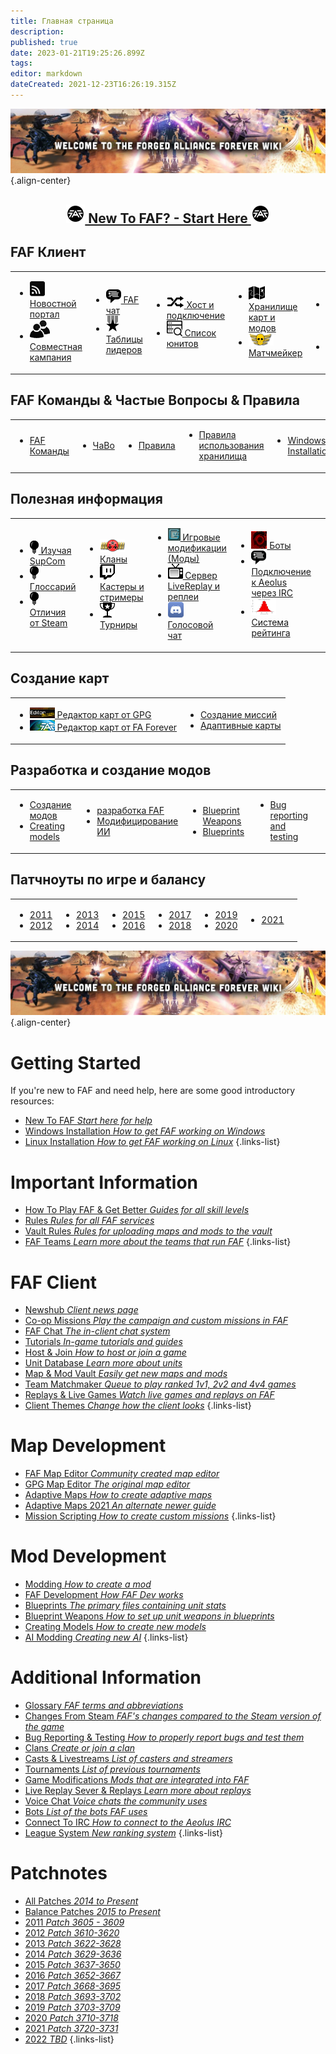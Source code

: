 ```yaml
---
title: Главная страница
description: 
published: true
date: 2023-01-21T19:25:26.899Z
tags: 
editor: markdown
dateCreated: 2021-12-23T16:26:19.315Z
---
```


![wiki-banner.jpg](/wiki-banner.jpg){.align-center}

## <p style="text-align: center;">[![faf-logo-small.png](/faf-logo-small.png) New To FAF? - Start Here ![faf-logo-small.png](/faf-logo-small.png)](https://wiki.faforever.com/en/New-To-FAF)</p>

## FAF Клиент
<table>
<tbody>
<tr>
<td><ul>
<li><img src="/faf-client-icons/newshub-icon.png"><a href="NewsHub"> Новостной портал</a></li>
<li><img src="/faf-client-icons/coop-icon.png"><a href="Coop-Missions"> Совместная кампания</a></li>
</ul></td>
<td><ul>
<li><img src="/faf-client-icons/fafchat-icon.png"><a href="FAF-chat"> FAF чат</a></li>
<li><img src="/faf-client-icons/leaderboards-icon.png"><a href="Leaderboards"> Таблицы лидеров</a></li>
</ul></td>
<td><ul>
<li><img src="/faf-client-icons/find-games-icon.png"><a href="Host-and-join-games"> Хост и подключение</a></li>
<li><img src="/information-icons/database.png" width=25px><a href="Unit-Database"> Список юнитов</a></li>
</ul></td>
<td><ul>
<li><img src="/faf-client-icons/maps-icon.png"><a href="Map-&-Mod-Vault"> Хранилище карт и модов</a></li>
<li><img src="/faf-client-icons/tmm-icon.png"><a href="tmm"> Матчмейкер</a></li>
</ul></td>
<td><ul>
<li><img src="/faf-client-icons/replays-icon.png"><a href="Replays-&-Live-Games"> Реплеи и "Лайв игры"</a></li>
<li><a href="/Tutorials"> Обучение</a></li>
</ul></td>
<td></td>
</tr>
</tbody>
</table>

## FAF Команды & Частые Вопросы & Правила
<table>
<tbody>
<tr>
<td><ul><li><a href="User-Groups"> FAF Команды</a></li></ul></td>
<td><ul><li><a href="FAQ"> ЧаВо</a></li></ul></td>
<td><ul><li><a href="FAF-Rules"> Правила</a></li></ul></td>
<td><ul><li><a href="Vault-Rules"> Правила использования хранилища</a></li></ul></td>
<td><ul><li><a href="Windows-Install">Windows Installation</a></li></ul></td>
<td><ul><li><a href="Linux-Install">Linux Installation</a></li></ul></td>
</tr>
</tbody>
</table>



## **Полезная информация**
<table>
<tbody>
<tr>
<td><ul>
<li><img src="/information-icons/tutorials-icon.png"/><a href="Learning-SupCom"> Изучая SupCom</a></li>
<li><img src="/information-icons/tutorials-icon.png"/><a href="Glossary"> Глоссарий</a></li>
<li><img src="/information-icons/tutorials-icon.png"/><a href="Changes-from-steam"> Отличия от Steam</a></li>
</ul></td>
<td><ul>
<li><img src="/information-icons/clan-icon.png"/><a href="Clans"> Кланы</a></li>
<li><img src="/information-icons/livestreams-icon.png"><a href="Casts&Livestreams"> Кастеры и стримеры</a></li>
<li><img src="/information-icons/tournaments-icon.png"/> <a href="Tournaments" title="wikilink"> Турниры</a></li>
</ul></td>
<td><ul>
<li><img src="/information-icons/gazui.png" width="20"/><a href="Game-Modifications-(Mods)"> Игровые модификации (Моды)</a></li>
<li><img src="/information-icons/replays-icon.png"/><a href="LiveReplay-server-and-replays"> Сервер LiveReplay и реплеи</a></li>
<li><img src="/information-icons/discord-icon.png" width="25"/><a href="Voicechat-(Discord)"> Голосовой чат</a></li>
</ul></td>
<td><ul>
<li><img src="/information-icons/qai.png" width="25"/><a href="Bots"> Боты</a></li>
<li><img src="/information-icons/chat-icon.png"/><a href="Chat-IRC-server"> Подключение к  Aeolus через IRC</a></li>
<li><img src="/information-icons/rating-icon.png" width="40"/><a href="Rating-System"> Система рейтинга</a></li>
</ul></td>
<td></td>
</tr>
</tbody>
</table>

## **Создание карт**
<table>
<tbody>
<tr>
<td><ul>
<li><img src="/map-and-mod-icons/gpg-map-editor.png" width="40"/><a href="Map-Editor"> Редактор карт от GPG </a></li>
<li><img src="/map-and-mod-icons/faf-map-editor.png" width="40"/><a href="FA-Forever-Map-Editor"> Редактор карт от FA Forever</a></li>
</ul></td>
<td><ul>
<li><a href="Mission-Scripting"> Создание миссий</a></li>
<li><a href="Adaptive-Maps"> Адаптивные карты</a></li>
</ul></td>
</tr>
</tbody>
</table>

## **Разработка и создание модов**
<table>
<tbody>
<tr>
<td><ul>
<li><a href="Modding"> Создание модов</a></li>
<li><a href="Creating-models"> Creating models </a></li>
</ul></td>
<td><ul>
<li><a href="FAF-Development"> разработка FAF</a></li>
<li><a href="AI-Modding"> Модифицирование ИИ</a></li>
</ul></td>
<td><ul>
<li><a href="Blueprints/Weapon"> Blueprint Weapons</a></li>
<li><a href="Blueprints"> Blueprints</a></li>
</ul></td>
<td><ul>
<li><a href="Bug-Reporting-and-Testing"> Bug reporting and testing </a></li>
</ul></td>
<td></td>
</tr>
</tbody>
</table>

## Патчноуты по игре и балансу
<table>
<tbody>
<tr class="odd">
<td><ul>
<li><a href="/patches/Game-&-Balance-Patchnotes-2011"> 2011</a></li>
<li><a href="/patches/Game-&-Balance-Patchnotes-2012"> 2012</a></li>
</ul></td>
<td><ul>
<li><a href="/patches/Game-&-Balance-Patchnotes-2013"> 2013</a></li>
<li><a href="/patches/Game-&-Balance-Patchnotes-2014"> 2014</a></li>
</ul></td>
<td><ul>
<li><a href="/patches/Game-&-Balance-Patchnotes-2015"> 2015</a></li>
<li><a href="/patches/Game-&-Balance-Patchnotes-2016"> 2016</a></li>
</ul></td>
<td><ul>
<li><a href="/patches/Game-&-Balance-Patchnotes-2017"> 2017</a></li>
<li><a href="/patches/Game-&-Balance-Patchnotes-2018"> 2018</a></li>
</ul></td>
<td><ul>
<li><a href="/patches/Game-&-Balance-Patchnotes-2019"> 2019</a></li>
<li><a href="/patches/Game-&-Balance-Patchnotes-2020"> 2020</a></li>
</ul></td>
<td><ul>
<li><a href="/patches/Game-&-Balance-Patchnotes-2021"> 2021</a></li>
</ul></td>
<td></td>
</tr>
</tbody>
</table>


![wiki-banner.jpg](/wiki-banner.jpg){.align-center}

# Getting Started
If you're new to FAF and need help, here are some good introductory resources:

- [New To FAF *Start here for help*](https://wiki.faforever.com/ru/New-To-FAF)
- [Windows Installation *How to get FAF working on Windows*](https://wiki.faforever.com/ru/Windows-Install)
- [Linux Installation *How to get FAF working on Linux*](https://wiki.faforever.com/ru/Linux-Install)
{.links-list}


# Important Information

- [How To Play FAF & Get Better *Guides for all skill levels*](https://wiki.faforever.com/ru/Learning-SupCom)
- [Rules *Rules for all FAF services*](https://wiki.faforever.com/ru/FAF-Rules)
- [Vault Rules *Rules for uploading maps and mods to the vault*](https://wiki.faforever.com/ru/Vault-Rules)
- [FAF Teams *Learn more about the teams that run FAF*](https://wiki.faforever.com/ru/FAF-Teams)
{.links-list}

# FAF Client

- [Newshub *Client news page*](https://wiki.faforever.com/ru/NewsHub)
- [Co-op Missions *Play the campaign and custom missions in FAF*](https://wiki.faforever.com/ru/Coop-Missions)
- [FAF Chat *The in-client chat system*](https://wiki.faforever.com/ru/FAF-chat)
- [Tutorials *In-game tutorials and guides*](https://wiki.faforever.com/ru/Tutorials)
- [Host & Join *How to host or join a game*](https://wiki.faforever.com/ru/Host-and-join-games)
- [Unit Database *Learn more about units*](https://wiki.faforever.com/ru/Unit-Database)
- [Map & Mod Vault *Easily get new maps and mods*](https://wiki.faforever.com/ru/Map-&-Mod-Vault)
- [Team Matchmaker *Queue to play ranked 1v1, 2v2 and 4v4 games*](https://wiki.faforever.com/ru/tmm)
- [Replays & Live Games *Watch live games and replays on FAF*](https://wiki.faforever.com/ru/Replays-&-Live-Games)
- [Client Themes *Change how the client looks*](https://wiki.faforever.com/ru/Theming)
{.links-list}


# Map Development

- [FAF Map Editor *Community created map editor*](https://wiki.faforever.com/ru/FA-Forever-Map-Editor)
- [GPG Map Editor *The original map editor*](https://wiki.faforever.com/ru/GPG-Map-Editor)
- [Adaptive Maps *How to create adaptive maps*](https://wiki.faforever.com/ru/Adaptive-Maps)
- [Adaptive Maps 2021 *An alternate newer guide*](https://wiki.faforever.com/ru/map-development/Adaptive-Mapping-2021)
- [Mission Scripting *How to create custom missions*](https://wiki.faforever.com/ru/Mission-Scripting)
{.links-list}


# Mod Development

- [Modding *How to create a mod*](https://wiki.faforever.com/ru/Modding)
- [FAF Development *How FAF Dev works*](https://wiki.faforever.com/ru/FAF-Development)
- [Blueprints *The primary files containing unit stats*](https://wiki.faforever.com/ru/Blueprints)
- [Blueprint Weapons *How to set up unit weapons in blueprints*](https://wiki.faforever.com/ru/Blueprints/Weapon)
- [Creating Models *How to create new models*](https://wiki.faforever.com/ru/Creating-models)
- [AI Modding *Creating new AI*](https://wiki.faforever.com/ru/AI-Modding)
{.links-list}

# Additional Information

- [Glossary *FAF terms and abbreviations*](https://wiki.faforever.com/ru/Glossary)
- [Changes From Steam *FAF's changes compared to the Steam version of the game*](https://wiki.faforever.com/ru/Changes-from-steam)
- [Bug Reporting & Testing *How to properly report bugs and test them*](https://wiki.faforever.com/ru/Bug-Reporting-and-Testing)
- [Clans *Create or join a clan*](https://wiki.faforever.com/ru/Clans)
- [Casts & Livestreams *List of casters and streamers*](https://wiki.faforever.com/ru/Casts&Livestreams)
- [Tournaments *List of previous tournaments*](https://wiki.faforever.com/ru/Tournaments)
- [Game Modifications *Mods that are integrated into FAF*](https://wiki.faforever.com/ru/Game-Modifications-(Mods))
- [Live Replay Sever & Replays *Learn more about replays*](https://wiki.faforever.com/ru/LiveReplay-server-and-replays)
- [Voice Chat *Voice chats the community uses*](https://wiki.faforever.com/ru/Voicechat-(Discord))
- [Bots *List of the bots FAF uses*](https://wiki.faforever.com/ru/Bots)
- [Connect To IRC *How to connect to the Aeolus IRC*](https://wiki.faforever.com/ru/Chat-IRC-server)
- [League System *New ranking system*](https://wiki.faforever.com/ru/league-system)
{.links-list}

# Patchnotes

- [All Patches *2014 to Present*](https://github.com/FAForever/fa/releases)
- [Balance Patches *2015 to Present*](http://patchnotes.faforever.com/)
- [2011 *Patch 3605 - 3609*](https://wiki.faforever.com/ru/patches/Game-&-Balance-Patchnotes-2011)
- [2012 *Patch 3610-3620*](https://wiki.faforever.com/ru/patches/Game-&-Balance-Patchnotes-2012)
- [2013 *Patch 3622-3628*](https://wiki.faforever.com/ru/patches/Game-&-Balance-Patchnotes-2013)
- [2014 *Patch 3629-3636*](https://wiki.faforever.com/ru/patches/Game-&-Balance-Patchnotes-2014)
- [2015 *Patch 3637-3650*](https://wiki.faforever.com/ru/patches/Game-&-Balance-Patchnotes-2015)
- [2016 *Patch 3652-3667*](https://wiki.faforever.com/ru/patches/Game-&-Balance-Patchnotes-2016)
- [2017 *Patch 3668-3695*](https://wiki.faforever.com/ru/patches/Game-&-Balance-Patchnotes-2017)
- [2018 *Patch 3693-3702*](https://wiki.faforever.com/ru/patches/Game-&-Balance-Patchnotes-2018)
- [2019 *Patch 3703-3709*](https://wiki.faforever.com/ru/patches/Game-&-Balance-Patchnotes-2019)
- [2020 *Patch 3710-3718*](https://wiki.faforever.com/ru/patches/Game-&-Balance-Patchnotes-2020)
- [2021 *Patch 3720-3731*](https://wiki.faforever.com/ru/patches/Game-&-Balance-Patchnotes-2021)
- [2022 *TBD*](https://wiki.faforever.com/ru/patches/Game-&-Balance-Patchnotes-2022)
{.links-list}